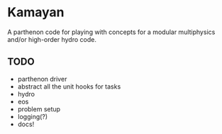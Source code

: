 # Kamayan

A parthenon code for playing with concepts for a modular multiphysics and/or high-order hydro code.

## TODO
* parthenon driver
* abstract all the unit hooks for tasks
* hydro
* eos
* problem setup
* logging(?)
* docs!
